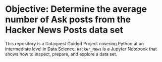 # Objective: Determine the average number of Ask posts from the Hacker News Posts data set

This repository is a Dataquest Guided Project covering Python at an intermediate level in Data Science. `Hacker_News` is a Jupyter Notebook that shows how to inspect, prepare, and explore a data set.
